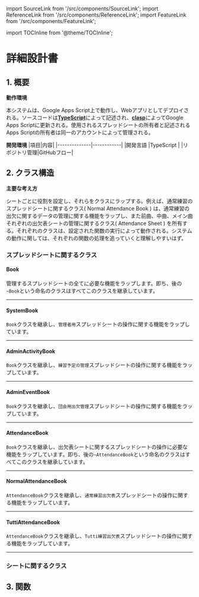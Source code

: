 import SourceLink from '/src/components/SourceLink';
import ReferenceLink from '/src/components/ReferenceLink';
import FeatureLink from '/src/components/FeatureLink';

import TOCInline from '@theme/TOCInline';

# 詳細設計書

## 1. 概要
**動作環境**

本システムは、Google Apps Script上で動作し、Webアプリとしてデプロイされる。ソースコードは[**TypeScript**](https://www.typescriptlang.org/ja/)によって記述され、[**clasp**](https://github.com/google/clasp)によってGoogle Apps Scriptに更新される。使用されるスプレッドシートの所有者と記述されるApps Scriptの所有者は同一のアカウントによって管理される。

**開発環境**
|項目|内容|
|--------------|------------|
|開発言語      |TypeScript  |
|リポジトリ管理|GitHubフロー|

## 2. クラス構造
**主要な考え方**

シートごとに役割を設定し、それらをクラスにラップする。例えば、通常練習のスプレッドシートに関するクラス( Normal Attendance Book ) は、通常練習の出欠に関するデータの管理に関する機能をラップし、また前曲、中曲、メイン曲それぞれの出欠表シートの管理に関するクラス( Attendance Sheet ) を所有する。それぞれのクラスは、設定された関数の実行によって動作される。システムの動作に関しては、それぞれの関数の処理を追っていくと理解しやすいはず。

### スプレッドシートに関するクラス
<TOCInline toc={toc} />

#### Book
管理するスプレッドシートの全てに必要な機能をラップします。即ち、後の`~Book`という命名のクラスはすべてこのクラスを継承しています。
<SourceLink href="/docs/attendance-management-system/source/class/Book"/>
<FeatureLink href="/docs/attendance-management-system/feature/class/Book"/>
<ReferenceLink href="/docs/attendance-management-system/reference/class/Book"/>

---

#### SystemBook
`Book`クラスを継承し、`管理者用`スプレッドシートの操作に関する機能をラップしています。
<SourceLink href="/docs/attendance-management-system/source/class/SystemBook"/>
<FeatureLink href="/docs/attendance-management-system/feature/class/SystemBook"/>
<ReferenceLink href="/docs/attendance-management-system/reference/class/SystemBook"/>

---

#### AdminActivityBook
`Book`クラスを継承し、`練習予定の管理`スプレッドシートの操作に関する機能をラップしています。
<SourceLink href="/docs/attendance-management-system/source/class/AdminActivityBook"/>
<FeatureLink href="/docs/attendance-management-system/feature/class/AdminActivityBook"/>
<ReferenceLink href="/docs/attendance-management-system/reference/class/AdminActivityBook"/>

---

#### AdminEventBook
`Book`クラスを継承し、`団会用出欠管理`スプレッドシートの操作に関する機能をラップしています。
<SourceLink href="/docs/attendance-management-system/source/class/AdminEventBook"/>
<FeatureLink href="/docs/attendance-management-system/feature/class/AdminEventBook"/>
<ReferenceLink href="/docs/attendance-management-system/reference/class/AdminEventBook"/>

---

#### AttendanceBook
`Book`クラスを継承し、出欠表シートに関するスプレッドシートの操作に必要な機能をラップしています。即ち、後の`~AttendanceBook`という命名のクラスはすべてこのクラスを継承しています。
<SourceLink href="/docs/attendance-management-system/source/class/AttendanceBook"/>
<FeatureLink href="/docs/attendance-management-system/feature/class/AttendanceBook"/>
<ReferenceLink href="/docs/attendance-management-system/reference/class/AttendanceBook"/>

---

#### NormalAttendanceBook
`AttendanceBook`クラスを継承し、`通常練習出欠表`スプレッドシートの操作に関する機能をラップしています。
<SourceLink href="/docs/attendance-management-system/source/class/NormalAttendanceBook"/>
<FeatureLink href="/docs/attendance-management-system/feature/class/NormalAttendanceBook"/>
<ReferenceLink href="/docs/attendance-management-system/reference/class/NormalAttendanceBook"/>

---

#### TuttiAttendanceBook
`AttendanceBook`クラスを継承し、`Tutti練習出欠表`スプレッドシートの操作に関する機能をラップしています。
<SourceLink href="/docs/attendance-management-system/source/class/TuttiAttendanceBook"/>
<FeatureLink href="/docs/attendance-management-system/feature/class/TuttiAttendanceBook"/>
<ReferenceLink href="/docs/attendance-management-system/reference/class/TuttiAttendanceBook"/>

---

### シートに関するクラス


## 3. 関数